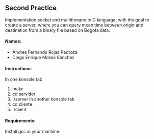 
## Second Practice
Implementation socket and multithreand in C language, with the goal to create a server, where you can query mean time between
origin and destination from a binary file based on Bogota data.

#### Names:
- Andres Fernando Rojas Pedroza
- Diego Enrique Molina Sánchez

#### Instructions:
In one konsole tab 
  1. make
  2. cd servidor
  3. ./server
In another konsole tab
  1. cd cliente
  2. ./client

#### Requirements:
Install gcc in your machine 
